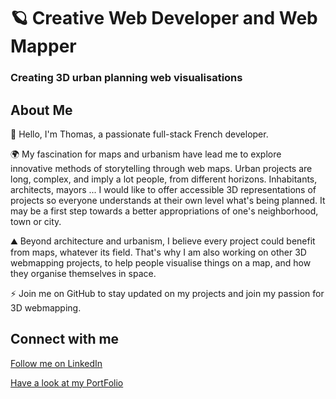 

<h1>🪐 Creative Web Developer and Web Mapper </h1>
<h3> Creating 3D urban planning web visualisations</h3>


## About Me

👋 Hello, I'm Thomas, a passionate full-stack French developer.

🌍 My fascination for maps and urbanism have lead me to explore innovative methods of storytelling through web maps.
Urban projects are long, complex, and imply a lot people, from different horizons. Inhabitants, architects, mayors ...
I would like to offer accessible 3D representations of projects so everyone understands at their own level what's being planned.
It may be a first step towards a better appropriations of one's neighborhood, town or city.

⛰️ Beyond architecture and urbanism, I believe every project could benefit from maps, whatever its field.
That's why I am also working on other 3D webmapping projects, to help people visualise things on a map, and how they organise themselves in space.

⚡️ Join me on GitHub to stay updated on my projects and join my passion for 3D webmapping.


## Connect with me
<p>
<a href="https://linkedin.com/in/thomas lonjon" target="blank">
   Follow me on LinkedIn
</a>
</p>
<p>
<a href="https://thomaslonjon.netlify.app/" target="blank">
   Have a look at my PortFolio
</a>
</p>




